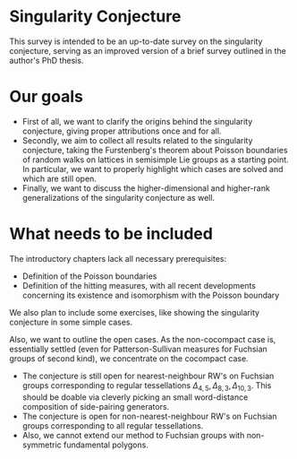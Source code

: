 # Singularity Conjecture
This survey is intended to be an up-to-date survey on the singularity conjecture, serving as an improved version of a brief survey outlined in the author's PhD thesis.

# Our goals

- First of all, we want to clarify the origins behind the singularity conjecture, giving proper attributions once and for all.
- Secondly, we aim to collect all results related to the singularity conjecture, taking the Furstenberg's theorem about Poisson boundaries of random walks on lattices in semisimple Lie groups as a starting point. In particular, we want to properly highlight which cases are solved and which are still open.
- Finally, we want to discuss the higher-dimensional and higher-rank generalizations of the singularity conjecture as well.

# What needs to be included

The introductory chapters lack all necessary prerequisites:
- Definition of the Poisson boundaries
- Definition of the hitting measures, with all recent developments concerning its existence and isomorphism with the Poisson boundary

We also plan to include some exercises, like showing the singularity conjecture in some simple cases.

Also, we want to outline the open cases. As the non-cocompact case is, essentially settled (even for Patterson-Sullivan measures for Fuchsian groups of second kind), we concentrate on the cocompact case.

- The conjecture is still open for nearest-neighbour RW's on Fuchsian groups corresponding to regular tessellations $\Delta_{4, 5}, \Delta_{8, 3}, \Delta_{10, 3}$. This should be doable via cleverly picking an small word-distance composition of side-pairing generators.
- The conjecture is open for non-nearest-neighbour RW's on Fuchsian groups corresponding to all regular tessellations.
- Also, we cannot extend our method to Fuchsian groups with non-symmetric fundamental polygons.
